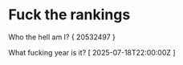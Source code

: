 # Fuck the rankings

Who the hell am I?
{ 20532497 }

What fucking year is it?
[ 2025-07-18T22:00:00Z ]
